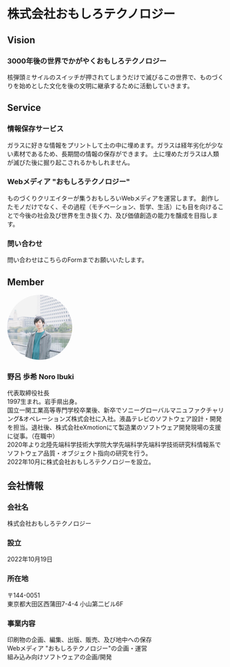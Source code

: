 # 株式会社おもしろテクノロジー
## Vision
### 3000年後の世界でかがやくおもしろテクノロジー
核弾頭ミサイルのスイッチが押されてしまうだけで滅びるこの世界で、ものづくりを始めとした文化を後の文明に継承するために活動していきます。

## Service
### 情報保存サービス
ガラスに好きな情報をプリントして土の中に埋めます。ガラスは経年劣化が少ない素材であるため、長期間の情報の保存ができます。
土に埋めたガラスは人類が滅びた後に掘り起こされるかもしれません。

### Webメディア "おもしろテクノロジー"
ものづくりクリエイターが集うおもしろいWebメディアを運営します。
創作したモノだけでなく、その過程（モチベーション、哲学、生活）にも目を向けることで今後の社会及び世界を生き抜く力、及び価値創造の能力を醸成を目指します。

### 問い合わせ
問い合わせはこちらのFormまでお願いいたします。

## Member
<img src="./image/dummy_CEO.jpg" style="border-radius:50%;" width="30%"><br>

### 野呂 歩希 Noro Ibuki
代表取締役社長  
1997生まれ。岩手県出身。  
国立一関工業高等専門学校卒業後、新卒でソニーグローバルマニュファクチャリング&オペレーションズ株式会社に入社。液晶テレビのソフトウェア設計・開発を担当。退社後、株式会社eXmotionにて製造業のソフトウェア開発現場の支援に従事。（在職中）  
2020年より北陸先端科学技術大学院大学先端科学先端科学技術研究科情報系でソフトウェア品質・オブジェクト指向の研究を行う。  
2022年10月に株式会社おもしろテクノロジーを設立。
## 会社情報
### 会社名
株式会社おもしろテクノロジー
### 設立
2022年10月19日
### 所在地
〒144-0051  
東京都大田区西蒲田7-4-4 小山第二ビル6F
### 事業内容
印刷物の企画、編集、出版、販売、及び地中への保存  
Webメディア "おもしろテクノロジー"の企画・運営  
組み込み向けソフトウェアの企画/開発

